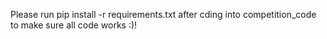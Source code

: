 Please run pip install -r requirements.txt after cding into competition_code to make sure 
all code works :)! 